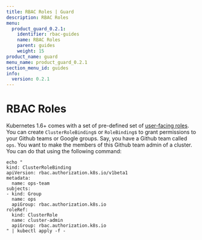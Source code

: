 ```yaml
---
title: RBAC Roles | Guard
description: RBAC Roles
menu:
  product_guard_0.2.1:
    identifier: rbac-guides
    name: RBAC Roles
    parent: guides
    weight: 15
product_name: guard
menu_name: product_guard_0.2.1
section_menu_id: guides
info:
  version: 0.2.1
---
```


# RBAC Roles

Kubernetes 1.6+ comes with a set of pre-defined set of [user-facing roles](https://kubernetes.io/docs/admin/authorization/rbac/#user-facing-roles). You can create `ClusterRoleBinding`s or `RoleBinding`s to grant permissions to your Github teams or Google groups. Say, you have a Github team called `ops`. You want to make the members of this Github team admin of a cluster. You can do that using the following command:

```console
echo "
kind: ClusterRoleBinding
apiVersion: rbac.authorization.k8s.io/v1beta1
metadata:
  name: ops-team
subjects:
- kind: Group
  name: ops
  apiGroup: rbac.authorization.k8s.io
roleRef:
  kind: ClusterRole
  name: cluster-admin
  apiGroup: rbac.authorization.k8s.io
" | kubectl apply -f -
```
